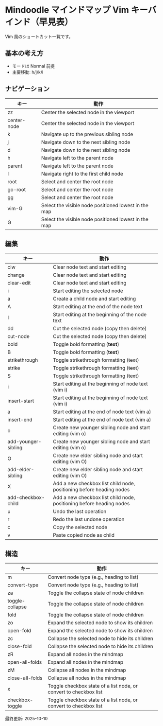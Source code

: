 # Mindoodle マインドマップ Vim キーバインド（早見表）

Vim 風のショートカット一覧です。

## 基本の考え方

- モードは Normal 前提
- 主要移動: h/j/k/l

## ナビゲーション

| キー | 動作 |
|---|---|
| zz | Center the selected node in the viewport |
| center-node | Center the selected node in the viewport |
| k | Navigate up to the previous sibling node |
| j | Navigate down to the next sibling node |
| d | Navigate down to the next sibling node |
| h | Navigate left to the parent node |
| parent | Navigate left to the parent node |
| l | Navigate right to the first child node |
| root | Select and center the root node |
| go-root | Select and center the root node |
| gg | Select and center the root node |
| vim-G | Select the visible node positioned lowest in the map |
| G | Select the visible node positioned lowest in the map |

## 編集

| キー | 動作 |
|---|---|
| ciw | Clear node text and start editing |
| change | Clear node text and start editing |
| clear-edit | Clear node text and start editing |
| i | Start editing the selected node |
| a | Create a child node and start editing |
| A | Start editing at the end of the node text |
| I | Start editing at the beginning of the node text |
| dd | Cut the selected node (copy then delete) |
| cut-node | Cut the selected node (copy then delete) |
| bold | Toggle bold formatting (**text**) |
| B | Toggle bold formatting (**text**) |
| strikethrough | Toggle strikethrough formatting (~~text~~) |
| strike | Toggle strikethrough formatting (~~text~~) |
| S | Toggle strikethrough formatting (~~text~~) |
| i | Start editing at the beginning of node text (vim i) |
| insert-start | Start editing at the beginning of node text (vim i) |
| a | Start editing at the end of node text (vim a) |
| insert-end | Start editing at the end of node text (vim a) |
| o | Create new younger sibling node and start editing (vim o) |
| add-younger-sibling | Create new younger sibling node and start editing (vim o) |
| O | Create new elder sibling node and start editing (vim O) |
| add-elder-sibling | Create new elder sibling node and start editing (vim O) |
| X | Add a new checkbox list child node, positioning before heading nodes |
| add-checkbox-child | Add a new checkbox list child node, positioning before heading nodes |
| u | Undo the last operation |
| r | Redo the last undone operation |
| c | Copy the selected node |
| v | Paste copied node as child |

## 構造

| キー | 動作 |
|---|---|
| m | Convert node type (e.g., heading to list) |
| convert-type | Convert node type (e.g., heading to list) |
| za | Toggle the collapse state of node children |
| toggle-collapse | Toggle the collapse state of node children |
| fold | Toggle the collapse state of node children |
| zo | Expand the selected node to show its children |
| open-fold | Expand the selected node to show its children |
| zc | Collapse the selected node to hide its children |
| close-fold | Collapse the selected node to hide its children |
| zR | Expand all nodes in the mindmap |
| open-all-folds | Expand all nodes in the mindmap |
| zM | Collapse all nodes in the mindmap |
| close-all-folds | Collapse all nodes in the mindmap |
| x | Toggle checkbox state of a list node, or convert to checkbox list |
| checkbox-toggle | Toggle checkbox state of a list node, or convert to checkbox list |



最終更新: 2025-10-10
